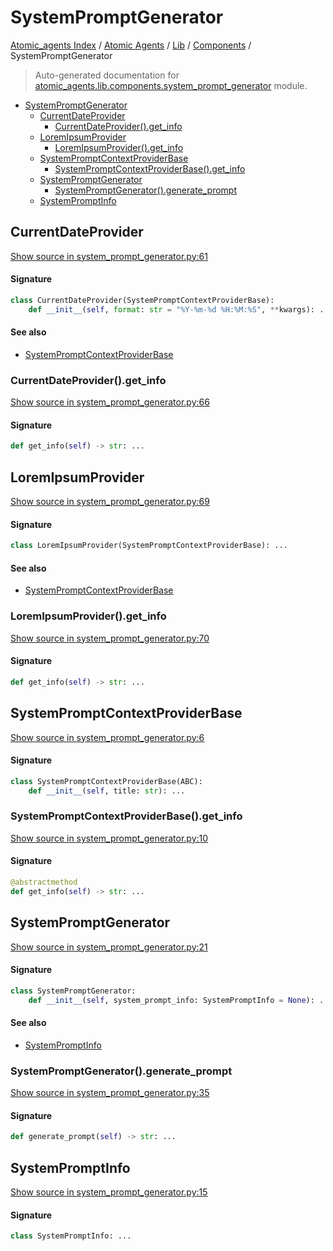 # SystemPromptGenerator

[Atomic_agents Index](../../../README.md#atomic_agents-index) / [Atomic Agents](../../index.md#atomic-agents) / [Lib](../index.md#lib) / [Components](./index.md#components) / SystemPromptGenerator

> Auto-generated documentation for [atomic_agents.lib.components.system_prompt_generator](../../../../../atomic_agents/lib/components/system_prompt_generator.py) module.

- [SystemPromptGenerator](#systempromptgenerator)
  - [CurrentDateProvider](#currentdateprovider)
    - [CurrentDateProvider().get_info](#currentdateprovider()get_info)
  - [LoremIpsumProvider](#loremipsumprovider)
    - [LoremIpsumProvider().get_info](#loremipsumprovider()get_info)
  - [SystemPromptContextProviderBase](#systempromptcontextproviderbase)
    - [SystemPromptContextProviderBase().get_info](#systempromptcontextproviderbase()get_info)
  - [SystemPromptGenerator](#systempromptgenerator-1)
    - [SystemPromptGenerator().generate_prompt](#systempromptgenerator()generate_prompt)
  - [SystemPromptInfo](#systempromptinfo)

## CurrentDateProvider

[Show source in system_prompt_generator.py:61](../../../../../atomic_agents/lib/components/system_prompt_generator.py#L61)

#### Signature

```python
class CurrentDateProvider(SystemPromptContextProviderBase):
    def __init__(self, format: str = "%Y-%m-%d %H:%M:%S", **kwargs): ...
```

#### See also

- [SystemPromptContextProviderBase](#systempromptcontextproviderbase)

### CurrentDateProvider().get_info

[Show source in system_prompt_generator.py:66](../../../../../atomic_agents/lib/components/system_prompt_generator.py#L66)

#### Signature

```python
def get_info(self) -> str: ...
```



## LoremIpsumProvider

[Show source in system_prompt_generator.py:69](../../../../../atomic_agents/lib/components/system_prompt_generator.py#L69)

#### Signature

```python
class LoremIpsumProvider(SystemPromptContextProviderBase): ...
```

#### See also

- [SystemPromptContextProviderBase](#systempromptcontextproviderbase)

### LoremIpsumProvider().get_info

[Show source in system_prompt_generator.py:70](../../../../../atomic_agents/lib/components/system_prompt_generator.py#L70)

#### Signature

```python
def get_info(self) -> str: ...
```



## SystemPromptContextProviderBase

[Show source in system_prompt_generator.py:6](../../../../../atomic_agents/lib/components/system_prompt_generator.py#L6)

#### Signature

```python
class SystemPromptContextProviderBase(ABC):
    def __init__(self, title: str): ...
```

### SystemPromptContextProviderBase().get_info

[Show source in system_prompt_generator.py:10](../../../../../atomic_agents/lib/components/system_prompt_generator.py#L10)

#### Signature

```python
@abstractmethod
def get_info(self) -> str: ...
```



## SystemPromptGenerator

[Show source in system_prompt_generator.py:21](../../../../../atomic_agents/lib/components/system_prompt_generator.py#L21)

#### Signature

```python
class SystemPromptGenerator:
    def __init__(self, system_prompt_info: SystemPromptInfo = None): ...
```

#### See also

- [SystemPromptInfo](#systempromptinfo)

### SystemPromptGenerator().generate_prompt

[Show source in system_prompt_generator.py:35](../../../../../atomic_agents/lib/components/system_prompt_generator.py#L35)

#### Signature

```python
def generate_prompt(self) -> str: ...
```



## SystemPromptInfo

[Show source in system_prompt_generator.py:15](../../../../../atomic_agents/lib/components/system_prompt_generator.py#L15)

#### Signature

```python
class SystemPromptInfo: ...
```